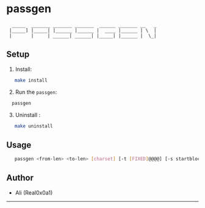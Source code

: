 #  passgen

      _____  _______ _______ _______  ______ _______ __   _
     |_____] |_____| |______ |______ |  ____ |______ | \  |
     |       |     | ______| ______| |_____| |______ |  \_|


## Setup

1. Install:
```bash
   make install
```
2. Run the `passgen`:
```bash
  passgen
```
3. Uninstall :
```bash
   make uninstall
```

## Usage
```bash
   passgen <from-len> <to-len> [charset] [-t [FIXED]@@@@] [-s startblock] -o <output_file>
```

## Author

- Ali (Real0x0a1)

---

